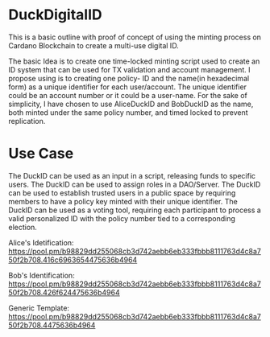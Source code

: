 # DuckDigitalID

This is a basic outline with proof of concept of using the minting process on Cardano Blockchain to create a multi-use digital ID. 

The basic Idea is to create one time-locked minting script used to create an ID system that can be used for TX validation and account management. 
I propose using is to creating one policy- ID and the name(in hexadecimal form) as a unique identifier for each user/account.
The unique identifier could be an account number or it could be a user-name. For the sake of simplicity, I have chosen to use AliceDuckID and BobDuckID as the name, both minted under the same policy number, and timed locked to prevent replication. 

# Use Case
The DuckID can be used as an input in a script, releasing funds to specific users. 
The DuckID can be used to assign roles in a DAO/Server. 
The DuckID can be used to establish trusted users in a public space by requiring members to have a policy key minted with their unique identifier. 
The DuckID can be used as a voting tool, requiring each participant to process a valid personalized ID with the policy number tied to a corresponding election.

Alice's Idetification:
https://pool.pm/b98829dd255068cb3d742aebb6eb333fbbb8111763d4c8a750f2b708.416c6963654475636b4964

Bob's Identification:
https://pool.pm/b98829dd255068cb3d742aebb6eb333fbbb8111763d4c8a750f2b708.426f624475636b4964

Generic Template:
https://pool.pm/b98829dd255068cb3d742aebb6eb333fbbb8111763d4c8a750f2b708.4475636b4964
